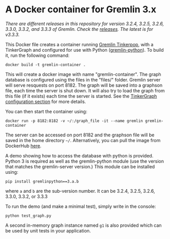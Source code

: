 # A Docker container for Gremlin 3.x

*There are different releases in this repository for version 3.2.4, 3.2.5, 3.2.6, 3.3.0, 3.3.2, and 3.3.3 of Gremlin. Check the [releases](https://github.com/bricaud/gremlin-server/releases). The latest is for v3.3.3.*

This Docker file creates a container running [Gremlin Tinkerpop](https://github.com/apache/tinkerpop), with a TinkerGraph and configured for use with Python ([gremlin-python](http://tinkerpop.apache.org/docs/current/reference/#gremlin-python)).
To build it, run the following command:
```
docker build -t gremlin-container .
```
This will create a docker image with name "gremlin-container".
The graph database is configured using the files in the "files/" folder.
Gremlin server will serve resquests on port 8182. The graph will be saved into a graphson file, each time the server is shut down.
It will also try to load the graph from this file (if it exists) each time the server is started.
See the [TinkerGraph configuration section](http://tinkerpop.apache.org/docs/current/reference/#_configuration_2) for more details.


You can then start the container using:
```
docker run -p 8182:8182 -v ~/:/graph_file -it --name gremlin gremlin-container
```
The server can be accessed on port 8182 and the graphson file will be saved in the home directory `~/`.
Alternatively, you can pull the image from DockerHub [here](https://hub.docker.com/r/bricaud/gremlin-server/).


A demo showing how to access the database with python is provided.
Python 3 is required as well as the gremlin-python module (use the version
that matches the gremlin-server version.) This
module
can be installed using:
```
pip install gremlinpython==3.a.b
```
where `a` and `b` are the sub-version number. It can be 3.2.4, 3.2.5, 3.2.6, 3.3.0, 3.3.2, or 3.3.3

To run the demo (and make a minimal test), simply write in the console:
```
python test_graph.py
```

A second in-memory graph instance named `g1` is also provided which can be used by unit tests in your application.
